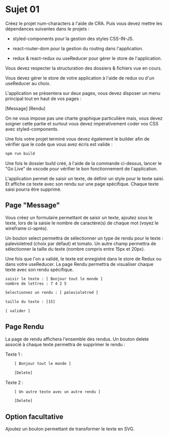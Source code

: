 # Sujet 01

Créez le projet num-characters à l'aide de CRA. Puis vous devez mettre les dépendances suivantes dans le projets :

- styled-components pour la gestion des styles CSS-IN-JS.

- react-router-dom pour la gestion du routing dans l'application.

- redux & react-redux ou useReducer pour gérer le store de l'application.

Vous devez respecter la structuration des dossiers & fichiers vue en cours.

Vous devez gérer le store de votre application à l'aide de redux ou d'un useReducer au choix.

L'application se présentera sur deux pages, vous devez disposer un menu principal tout en haut de vos pages :

[Message] [Rendu]

On ne vous impose pas une charte graphique particulière mais, vous devez soigner cette partie et surtout vous devez impérativement coder vos CSS avec styled-components.

Une fois votre projet terminé vous devez également le builder afin de vérifier que le code que vous avez écris est valide :

```bash
npm run build
```

Une fois le dossier build créé, à l'aide de la commande ci-dessus, lancer le "Go Live" de vscode pour vérifier le bon fonctionnement de l'application.

L'application permet de saisir un texte, de définir un style pour le texte saisi. Et affiche ce texte avec son rendu sur une page spécifique. Chaque texte saisi pourra être supprimé.

## Page "Message"

Vous créez un formulaire permettant de saisir un texte, ajoutez sous le texte, lors de la saisie le nombre de caractère(s) de chaque mot (voyez le wireframe ci-après).

Un bouton select permettra de sélectionner un type de rendu pour le texte : palevioletred (choix par défaut) et tomato. Un autre champ permettra de sélectionner la taille du texte (nombre compris entre 15px et 20px).

Une fois que l'on a validé, le texte est enregistré dans le store de Redux ou dans votre useReducer. La page Rendu permettra de visualiser chaque texte avec son rendu spécifique.

```txt
saisir le texte : [ Bonjour tout le monde ]
nombre de lettres : 7 4 2 5     

Selectionnez un rendu : [ palevioletred ]

taille du texte : [15]

[ valider ]
```

## Page Rendu 

La page de rendu affichera l'ensemble des rendus. Un bouton delete associé à chaque texte permettra de supprimer le rendu :

Texte 1 :

```txt
    [ Bonjour tout le monde ] 

    [Delete]
```
Texte 2 :

```txt
    [ Un autre texte avec un autre rendu ] 

    [Delete]
```

## Option facultative

Ajoutez un bouton permettant de transformer le texte en SVG.